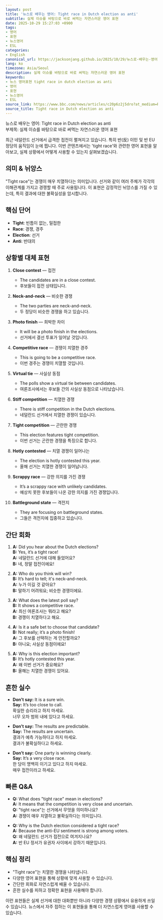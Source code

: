 ```yaml
---
layout: post
title: '뉴스로 배우는 영어: Tight race in Dutch election as anti'
subtitle: 실제 이슈를 바탕으로 바로 써먹는 자연스러운 영어 표현
date: 2025-10-29 15:27:03 +0900
tags:
- 영어
- 표현
- 뉴스영어
- ESL
categories:
- English
canonical_url: https://jacksonjang.github.io/2025/10/29/뉴스로-배우는-영어-tight-race-in-dutch-election-as-anti/
lang: ko
timezone: Asia/Seoul
description: 실제 이슈를 바탕으로 바로 써먹는 자연스러운 영어 표현
keywords:
- 뉴스 영어표현 tight race in dutch election as anti
- 영어
- 표현
- 뉴스영어
- ESL
source_link: https://www.bbc.com/news/articles/c20p6z2j5dro?at_medium=RSS&at_campaign=rss
source_title: Tight race in Dutch election as anti
---
```


뉴스로 배우는 영어: Tight race in Dutch election as anti  
부제목: 실제 이슈를 바탕으로 바로 써먹는 자연스러운 영어 표현

최근 네덜란드 선거에서 급격한 접전이 펼쳐지고 있습니다. 특히 반(反) 이민 및 반 EU 정당의 움직임이 눈에 띕니다. 이번 콘텐츠에서는 'tight race'와 관련한 영어 표현을 알아보고, 실제 상황에서 어떻게 사용할 수 있는지 살펴보겠습니다.

## 의미 & 뉘앙스

"Tight race"는 경쟁이 매우 치열하다는 의미입니다. 선거와 같이 여러 주체가 각각의 이해관계를 가지고 경쟁할 때 주로 사용됩니다. 이 표현은 감정적인 뉘앙스를 가질 수 있는데, 특히 결과에 대한 불확실성을 암시합니다.

## 핵심 단어

- **Tight**: 빈틈이 없는, 밀접한
- **Race**: 경쟁, 경주
- **Election**: 선거
- **Anti**: 반대의

## 상황별 대체 표현

1. **Close contest** — 접전
   - The candidates are in a close contest.
   - 후보들이 접전 상태입니다.

2. **Neck-and-neck** — 비슷한 경쟁
   - The two parties are neck-and-neck.
   - 두 정당이 비슷한 경쟁을 하고 있습니다.

3. **Photo finish** — 희박한 차이
   - It will be a photo finish in the elections.
   - 선거에서 결선 투표가 일어날 것입니다.

4. **Competitive race** — 경쟁이 치열한 경주
   - This is going to be a competitive race.
   - 이번 경주는 경쟁이 치열할 것입니다.

5. **Virtual tie** — 사실상 동점
   - The polls show a virtual tie between candidates.
   - 여론조사에서는 후보들 간의 사실상 동점으로 나타났습니다.

6. **Stiff competition** — 치열한 경쟁
   - There is stiff competition in the Dutch elections.
   - 네덜란드 선거에서 치열한 경쟁이 있습니다.

7. **Tight competition** — 곤란한 경쟁
   - This election features tight competition.
   - 이번 선거는 곤란한 경쟁을 특징으로 합니다.

8. **Hotly contested** — 치열 경쟁이 일어나는
   - The election is hotly contested this year.
   - 올해 선거는 치열한 경쟁이 일어납니다.

9. **Scrappy race** — 강한 의지를 가진 경쟁
   - It’s a scrappy race with unlikely candidates.
   - 예상치 못한 후보들이 나온 강한 의지를 가진 경쟁입니다.

10. **Battleground state** — 격전지
    - They are focusing on battleground states.
    - 그들은 격전지에 집중하고 있습니다.

## 간단 회화

1. **A:** Did you hear about the Dutch elections?  
   **B:** Yes, it’s a tight race!  
   **A:** 네덜란드 선거에 대해 들었어요?  
   **B:** 네, 정말 접전이에요!

2. **A:** Who do you think will win?  
   **B:** It’s hard to tell; it's neck-and-neck.  
   **A:** 누가 이길 것 같아요?  
   **B:** 말하기 어려워요; 비슷한 경쟁이에요.

3. **A:** What does the latest poll say?  
   **B:** It shows a competitive race.  
   **A:** 최신 여론조사는 뭐라고 해요?  
   **B:** 경쟁이 치열하다고 해요.

4. **A:** Is it a safe bet to choose that candidate?  
   **B:** Not really; it’s a photo finish!  
   **A:** 그 후보를 선택하는 게 안전할까요?  
   **B:** 아니요; 사실상 동점이에요!

5. **A:** Why is this election important?  
   **B:** It’s hotly contested this year.  
   **A:** 왜 이번 선거가 중요해요?  
   **B:** 올해는 치열한 경쟁이 있어요.

## 흔한 실수

- **Don’t say:** It is a sure win.  
  **Say:** It’s too close to call.  
  확실한 승리라고 하지 마세요.  
  너무 오차 범위 내에 있다고 하세요.

- **Don’t say:** The results are predictable.  
  **Say:** The results are uncertain.  
  결과가 예측 가능하다고 하지 마세요.  
  결과가 불확실하다고 하세요.

- **Don’t say:** One party is winning clearly.  
  **Say:** It’s a very close race.  
  한 당이 명백히 이기고 있다고 하지 마세요.  
  매우 접전이라고 하세요.

## 빠른 Q&A

- **Q:** What does "tight race" mean in elections?  
  **A:** It means that the competition is very close and uncertain.  
  **Q:** "tight race"는 선거에서 무엇을 의미하나요?  
  **A:** 경쟁이 매우 치열하고 불확실하다는 의미입니다.

- **Q:** Why is the Dutch election considered a tight race?  
  **A:** Because the anti-EU sentiment is strong among voters.  
  **Q:** 왜 네덜란드 선거가 접전으로 여겨지나요?  
  **A:** 반 EU 정서가 유권자 사이에서 강하기 때문입니다.

## 핵심 정리

- "Tight race"는 치열한 경쟁을 나타냅니다.
- 다양한 영어 표현을 통해 상황에 맞게 사용할 수 있습니다.
- 간단한 회화로 자연스럽게 배울 수 있습니다.
- 흔한 실수를 피하고 정확한 표현을 사용해야 합니다.

이런 표현들은 실제 선거에 대한 대화뿐만 아니라 다양한 경쟁 상황에서 유용하게 쓰일 수 있습니다. 뉴스에서 자주 접하는 이 표현들을 통해 더 자연스럽게 영어를 사용할 수 있습니다.